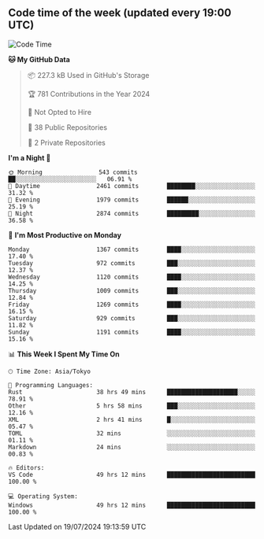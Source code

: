 ## Code time of the week (updated every 19:00 UTC)

<!--START_SECTION:waka-->
![Code Time](http://img.shields.io/badge/Code%20Time-3%2C471%20hrs%2033%20mins-blue)

**🐱 My GitHub Data** 

> 📦 227.3 kB Used in GitHub's Storage 
 > 
> 🏆 781 Contributions in the Year 2024
 > 
> 🚫 Not Opted to Hire
 > 
> 📜 38 Public Repositories 
 > 
> 🔑 2 Private Repositories 
 > 
**I'm a Night 🦉** 

```text
🌞 Morning                543 commits         ██░░░░░░░░░░░░░░░░░░░░░░░   06.91 % 
🌆 Daytime                2461 commits        ████████░░░░░░░░░░░░░░░░░   31.32 % 
🌃 Evening                1979 commits        ██████░░░░░░░░░░░░░░░░░░░   25.19 % 
🌙 Night                  2874 commits        █████████░░░░░░░░░░░░░░░░   36.58 % 
```
📅 **I'm Most Productive on Monday** 

```text
Monday                   1367 commits        ████░░░░░░░░░░░░░░░░░░░░░   17.40 % 
Tuesday                  972 commits         ███░░░░░░░░░░░░░░░░░░░░░░   12.37 % 
Wednesday                1120 commits        ████░░░░░░░░░░░░░░░░░░░░░   14.25 % 
Thursday                 1009 commits        ███░░░░░░░░░░░░░░░░░░░░░░   12.84 % 
Friday                   1269 commits        ████░░░░░░░░░░░░░░░░░░░░░   16.15 % 
Saturday                 929 commits         ███░░░░░░░░░░░░░░░░░░░░░░   11.82 % 
Sunday                   1191 commits        ████░░░░░░░░░░░░░░░░░░░░░   15.16 % 
```


📊 **This Week I Spent My Time On** 

```text
🕑︎ Time Zone: Asia/Tokyo

💬 Programming Languages: 
Rust                     38 hrs 49 mins      ████████████████████░░░░░   78.91 % 
Other                    5 hrs 58 mins       ███░░░░░░░░░░░░░░░░░░░░░░   12.16 % 
XML                      2 hrs 41 mins       █░░░░░░░░░░░░░░░░░░░░░░░░   05.47 % 
TOML                     32 mins             ░░░░░░░░░░░░░░░░░░░░░░░░░   01.11 % 
Markdown                 24 mins             ░░░░░░░░░░░░░░░░░░░░░░░░░   00.83 % 

🔥 Editors: 
VS Code                  49 hrs 12 mins      █████████████████████████   100.00 % 

💻 Operating System: 
Windows                  49 hrs 12 mins      █████████████████████████   100.00 % 
```


 Last Updated on 19/07/2024 19:13:59 UTC
<!--END_SECTION:waka-->